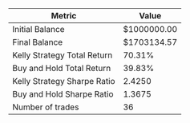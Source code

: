 | Metric | Value |
| --- | --- |
| Initial Balance | $1000000.00 |
| Final Balance | $1703134.57 |
| Kelly Strategy Total Return | 70.31% |
| Buy and Hold Total Return | 39.83% |
| Kelly Strategy Sharpe Ratio | 2.4250 |
| Buy and Hold Sharpe Ratio | 1.3675 |
| Number of trades | 36 |
